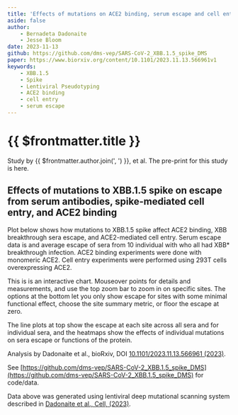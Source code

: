 ```yaml
---
title: 'Effects of mutations on ACE2 binding, serum escape and cell entry'
aside: false
author: 
    - Bernadeta Dadonaite
    - Jesse Bloom
date: 2023-11-13
github: https://github.com/dms-vep/SARS-CoV-2_XBB.1.5_spike_DMS
paper: https://www.biorxiv.org/content/10.1101/2023.11.13.566961v1
keywords:
    - XBB.1.5
    - Spike
    - Lentiviral Pseudotyping
    - ACE2 binding
    - cell entry
    - serum escape
---
```


# {{ $frontmatter.title }}

Study by {{ $frontmatter.author.join(', ') }}, et al. The pre-print for this study is <a v-bind:href="$frontmatter.paper">here</a>.

## Effects of mutations to XBB.1.5 spike on escape from serum antibodies, spike-mediated cell entry, and ACE2 binding

Plot below shows how mutations to XBB.1.5 spike affect ACE2 binding, XBB breakthrough sera escape, and ACE2-mediated cell entry. Serum escape data is and average escape of sera from 10 individual with who all had XBB* breakthrough infection. ACE2 binding experiments were done with monomeric ACE2. Cell entry experiments were performed using 293T cells overexpressing ACE2.  

This is is an interactive chart. Mouseover points for details and measurements, and use the top zoom bar to zoom in on specific sites. The options at the bottom let you only show escape for sites with some minimal functional effect, choose the site summary metric, or floor the escape at zero. 

The line plots at top show the escape at each site across all sera and for individual sera, and the heatmaps show the effects of individual mutations on sera escape or functions of the protein.  

Analysis by Dadonaite et al., bioRxiv, DOI [10.1101/2023.11.13.566961 (2023)](https://www.biorxiv.org/content/10.1101/2023.11.13.566961v1).  

See [https://github.com/dms-vep/SARS-CoV-2_XBB.1.5_spike_DMS](https://github.com/dms-vep/SARS-CoV-2_XBB.1.5_spike_DMS) for code/data.
<Altair :spec-url="'https://raw.githubusercontent.com/dms-vep/SARS-CoV-2_XBB.1.5_spike_DMS/main/docs/htmls/summary_overlaid.html'"></Altair>


Data above was generated using lentiviral deep mutational scanning system described in [Dadonaite et al., Cell, (2023)](https://www.sciencedirect.com/science/article/pii/S0092867423001034?via%3Dihub). 